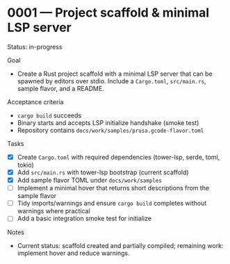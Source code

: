 # 0001 — Project scaffold & minimal LSP server

Status: in-progress

Goal
- Create a Rust project scaffold with a minimal LSP server that can be spawned by editors over stdio. Include a `Cargo.toml`, `src/main.rs`, sample flavor, and a README.

Acceptance criteria
- `cargo build` succeeds
- Binary starts and accepts LSP initialize handshake (smoke test)
- Repository contains `docs/work/samples/prusa.gcode-flavor.toml`

Tasks
- [x] Create `Cargo.toml` with required dependencies (tower-lsp, serde, toml, tokio)
- [x] Add `src/main.rs` with tower-lsp bootstrap (current scaffold)
- [x] Add sample flavor TOML under `docs/work/samples`
- [ ] Implement a minimal hover that returns short descriptions from the sample flavor
- [ ] Tidy imports/warnings and ensure `cargo build` completes without warnings where practical
- [ ] Add a basic integration smoke test for initialize

Notes
- Current status: scaffold created and partially compiled; remaining work: implement hover and reduce warnings.
